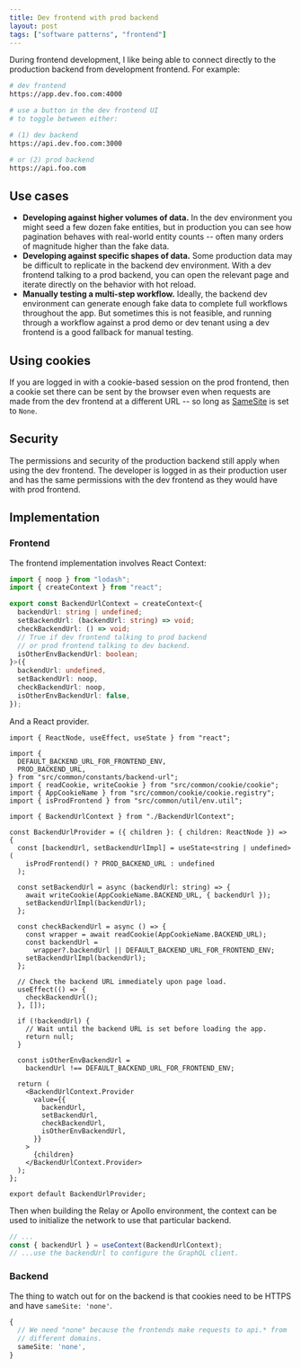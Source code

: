 ```yaml
---
title: Dev frontend with prod backend
layout: post
tags: ["software patterns", "frontend"]
---
```


During frontend development, I like being able to connect directly to the production backend from development frontend. For example:

```sh
# dev frontend
https://app.dev.foo.com:4000

# use a button in the dev frontend UI
# to toggle between either:

# (1) dev backend
https://api.dev.foo.com:3000

# or (2) prod backend
https://api.foo.com
```

## Use cases

- **Developing against higher volumes of data.** In the dev environment you might seed a few dozen fake entities, but in production you can see how pagination behaves with real-world entity counts -- often many orders of magnitude higher than the fake data.
- **Developing against specific shapes of data.** Some production data may be difficult to replicate in the backend dev environment. With a dev frontend talking to a prod backend, you can open the relevant page and iterate directly on the behavior with hot reload.
- **Manually testing a multi-step workflow.** Ideally, the backend dev environment can generate enough fake data to complete full workflows throughout the app. But sometimes this is not feasible, and running through a workflow against a prod demo or dev tenant using a dev frontend is a good fallback for manual testing.

## Using cookies

If you are logged in with a cookie-based session on the prod frontend, then a cookie set there can be sent by the browser even when requests are made from the dev frontend at a different URL -- so long as [SameSite](https://developer.mozilla.org/en-US/docs/Web/HTTP/Headers/Set-Cookie/SameSite) is set to `None`.

## Security

The permissions and security of the production backend still apply when using the dev frontend. The developer is logged in as their production user and has the same permissions with the dev frontend as they would have with prod frontend.

## Implementation

### Frontend

The frontend implementation involves React Context:

```ts
import { noop } from "lodash";
import { createContext } from "react";

export const BackendUrlContext = createContext<{
  backendUrl: string | undefined;
  setBackendUrl: (backendUrl: string) => void;
  checkBackendUrl: () => void;
  // True if dev frontend talking to prod backend
  // or prod frontend talking to dev backend.
  isOtherEnvBackendUrl: boolean;
}>({
  backendUrl: undefined,
  setBackendUrl: noop,
  checkBackendUrl: noop,
  isOtherEnvBackendUrl: false,
});
```

And a React provider.

```tsx
import { ReactNode, useEffect, useState } from "react";

import {
  DEFAULT_BACKEND_URL_FOR_FRONTEND_ENV,
  PROD_BACKEND_URL,
} from "src/common/constants/backend-url";
import { readCookie, writeCookie } from "src/common/cookie/cookie";
import { AppCookieName } from "src/common/cookie/cookie.registry";
import { isProdFrontend } from "src/common/util/env.util";

import { BackendUrlContext } from "./BackendUrlContext";

const BackendUrlProvider = ({ children }: { children: ReactNode }) => {
  const [backendUrl, setBackendUrlImpl] = useState<string | undefined>(
    isProdFrontend() ? PROD_BACKEND_URL : undefined
  );

  const setBackendUrl = async (backendUrl: string) => {
    await writeCookie(AppCookieName.BACKEND_URL, { backendUrl });
    setBackendUrlImpl(backendUrl);
  };

  const checkBackendUrl = async () => {
    const wrapper = await readCookie(AppCookieName.BACKEND_URL);
    const backendUrl =
      wrapper?.backendUrl || DEFAULT_BACKEND_URL_FOR_FRONTEND_ENV;
    setBackendUrlImpl(backendUrl);
  };

  // Check the backend URL immediately upon page load.
  useEffect(() => {
    checkBackendUrl();
  }, []);

  if (!backendUrl) {
    // Wait until the backend URL is set before loading the app.
    return null;
  }

  const isOtherEnvBackendUrl =
    backendUrl !== DEFAULT_BACKEND_URL_FOR_FRONTEND_ENV;

  return (
    <BackendUrlContext.Provider
      value={{
        backendUrl,
        setBackendUrl,
        checkBackendUrl,
        isOtherEnvBackendUrl,
      }}
    >
      {children}
    </BackendUrlContext.Provider>
  );
};

export default BackendUrlProvider;
```

Then when building the Relay or Apollo environment, the context can be used to initialize the network to use that particular backend.

```ts
// ...
const { backendUrl } = useContext(BackendUrlContext);
// ...use the backendUrl to configure the GraphQL client.
```

### Backend

The thing to watch out for on the backend is that cookies need to be HTTPS and have `sameSite: 'none'`.

```ts
{
  // We need "none" because the frontends make requests to api.* from
  // different domains.
  sameSite: 'none',
}
```
